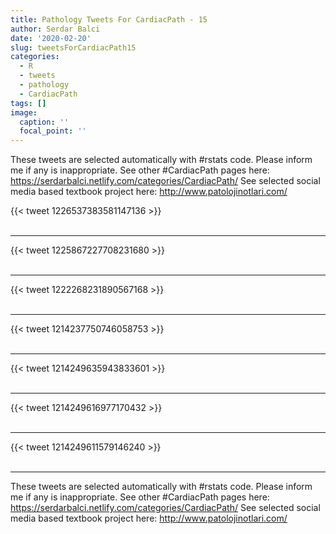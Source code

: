 ```yaml
---
title: Pathology Tweets For CardiacPath - 15
author: Serdar Balci
date: '2020-02-20'
slug: tweetsForCardiacPath15
categories:
  - R
  - tweets
  - pathology
  - CardiacPath
tags: []
image:
  caption: ''
  focal_point: ''
---
```



These tweets are selected automatically with #rstats code. Please inform me if any is inappropriate.
See other #CardiacPath pages here: https://serdarbalci.netlify.com/categories/CardiacPath/ 
See selected social media based textbook project here: http://www.patolojinotlari.com/

{{< tweet 1226537383581147136 >}}
<br>
<br>
<hr>
{{< tweet 1225867227708231680 >}}
<br>
<br>
<hr>
{{< tweet 1222268231890567168 >}}
<br>
<br>
<hr>
{{< tweet 1214237750746058753 >}}
<br>
<br>
<hr>
{{< tweet 1214249635943833601 >}}
<br>
<br>
<hr>
{{< tweet 1214249616977170432 >}}
<br>
<br>
<hr>
{{< tweet 1214249611579146240 >}}
<br>
<br>
<hr>


These tweets are selected automatically with #rstats code. Please inform me if any is inappropriate.
See other #CardiacPath pages here: https://serdarbalci.netlify.com/categories/CardiacPath/ 
See selected social media based textbook project here: http://www.patolojinotlari.com/
